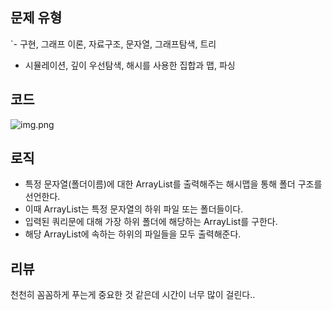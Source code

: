 ## 문제 유형
`- 구현, 그래프 이론, 자료구조, 문자열, 그래프탐색, 트리
 - 시뮬레이션, 깊이 우선탐색, 해시를 사용한 집합과 맵, 파싱
## 코드
![img.png](img.png)
## 로직
- 특정 문자열(폴더이름)에 대한 ArrayList를 출력해주는 해시맵을 통해 폴더 구조를 선언한다.
- 이때 ArrayList는 특정 문자열의 하위 파일 또는 폴더들이다.
- 입력된 쿼리문에 대해 가장 하위 폴더에 해당하는 ArrayList를 구한다.
- 해당 ArrayList에 속하는 하위의 파일들을 모두 출력해준다.
## 리뷰
천천히 꼼꼼하게 푸는게 중요한 것 같은데 시간이 너무 많이 걸린다..




